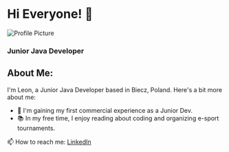 # Hi Everyone! 👋

![Profile Picture](https://github.com/LeonBochenek/LeonBochenek/assets/116550155/799ee1d4-24de-4de5-80ed-3dd97c4ffc8d)

### Junior Java Developer

## About Me:
I'm Leon, a Junior Java Developer based in Biecz, Poland. Here's a bit more about me:

- 🌱 I'm gaining my first commercial experience as a Junior Dev.
- 📚 In my free time, I enjoy reading about coding and organizing e-sport tournaments.

📫 How to reach me: [LinkedIn](https://www.linkedin.com/in/leon-bochenek-187931281/)

<!--
**LeonBochenek/LeonBochenek** is a ✨ _special_ ✨ repository because its `README.md` (this file) appears on your GitHub profile.

Here are some ideas to get you started:

- 🔭 I’m currently working on ...
- 🌱 I’m currently learning ...
- 👯 I’m looking to collaborate on ...
- 🤔 I’m looking for help with ...
- 💬 Ask me about ...
- 📫 How to reach me: ...
- 😄 Pronouns: ...
- ⚡ Fun fact: ...
-->
